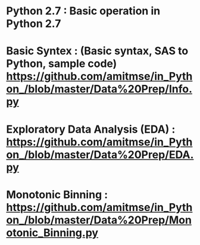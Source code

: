 # Python 2.7 : Basic operation in Python 2.7

# Basic Syntex : (Basic syntax, SAS to Python, sample code)  https://github.com/amitmse/in_Python_/blob/master/Data%20Prep/Info.py

# Exploratory Data Analysis (EDA) :   https://github.com/amitmse/in_Python_/blob/master/Data%20Prep/EDA.py

# Monotonic Binning : https://github.com/amitmse/in_Python_/blob/master/Data%20Prep/Monotonic_Binning.py
